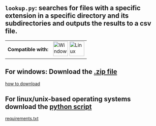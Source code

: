 ## `lookup.py`: searches for files with a specific extension in a specific directory and its subdirectories and outputs the results to a csv file.

<table>
  <td align="center"><b>Compatible with:</b></td>
  <td> 
    <img title="Windows" src="https://cdn.jsdelivr.net/gh/devicons/devicon/icons/windows8/windows8-original.svg" width="48" height="48" alt="Windows" />
    <img title="Linux" src="https://cdn.jsdelivr.net/gh/devicons/devicon/icons/linux/linux-original.svg" width="48" height="48" alt="Linux" />
  </td>
</table>

## For windows: Download the [.zip file](https://github.com/redplusblue/Scripts/blob/main/Python/%234A%20-%20lookup.py/windows/exe/lookup.zip)
[how to download](https://sites.northwestern.edu/researchcomputing/resources/downloading-from-github/#:~:text=To%20do%20this%2C%20go%20to,likely%20in%20your%20Downloads%20folder.)

## For linux/unix-based operating systems download the [python script](https://github.com/redplusblue/Scripts/blob/main/Python/%234A%20-%20lookup.py/linux/lookup.py) 
[requirements.txt](https://github.com/redplusblue/Scripts/blob/main/Python/%234A%20-%20lookup.py/linux/requirements.txt)

